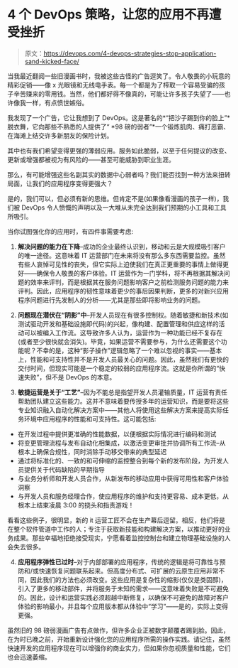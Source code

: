 # 4 个 DevOps 策略，让您的应用不再遭受挫折

> 原文：<https://devops.com/4-devops-strategies-stop-application-sand-kicked-face/>

当我最近翻阅一些旧漫画书时，我被这些古怪的广告逗笑了。令人敬畏的小玩意的精彩促销——像 x 光眼镜和无线电手表。每一个都是为了榨取一个容易受骗的孩子辛苦赚来的零用钱。当然，他们都好得不像真的，可能让许多孩子失望了——也许像我一样，有点愤世嫉俗。

我发现了一个广告，它让我想到了 DevOps。这是著名的*“把沙子踢到你的脸上”*脱衣舞，它向那些不熟悉的人提供了“ *98 磅的弱者”*一个锻炼肌肉、痛打恶霸、在海滩上结交许多新朋友的保险计划。

其中也有我们希望变得更强的薄弱应用。服务如此脆弱，以至于任何提议的改变、更新或增强都被视为有风险的——甚至可能威胁到职业生涯。

那么，有可能增强这些名副其实的数据中心弱者吗？我们能否找到一种方法来扭转局面，让我们的应用程序变得更强大？

是的，我们可以，但必须有新的思维。但肯定不是(如果像看漫画的孩子一样)，我们被 DevOps 令人愤慨的声明以及一大堆从未完全达到我们预期的小工具和工具所吸引。

当你试图强化你的应用时，有四件事需要考虑:

1.  **解决问题的能力在下降**–成功的企业最终认识到，移动和云是大规模吸引客户的唯一途径。这意味着 IT 运营部门在未来将没有那么多东西需要监控。虽然有些人哀悼可见性的丧失，但它实际上迫使我们在真正更重要的事情上做得更好——确保令人敬畏的客户体验。IT 运营作为一门学科，将不再根据其解决问题的效率来评判，而是根据其在服务问题影响客户之前检测服务问题的能力来评判。因此，应用程序的韧性意味着更少的事后因果判断，更多的对新兴应用程序问题进行先发制人的分析——尤其是那些即将影响业务的问题。

2.  **问题现在潜伏在“阴影”中**–开发人员现在有很多控制权。随着敏捷和新技术(如测试驱动开发和基础设施即代码)的兴起，像构建、配置管理和供应这样的活动可以被编入工作流。这导致许多人认为，运营作为一种功能已经不复存在(或者至少很快就会消失)。毕竟，如果运营不需要参与，为什么还需要这个功能呢？不幸的是，这种“影子操作”逻辑忽略了一个难以忽视的事实——基本上，性能和可支持性并不是开发人员最关心的问题。因此，虽然我们有更快的交付时间，但现实可能是一个稳定的较弱的应用程序流。这就是你所谓的“快速失败”，但不是 DevOps 的本意。

3.  **敏捷运营是关于“工艺”**–因为不能总是指望开发人员灌输质量，IT 运营有责任帮助团队建立这些能力。这并不意味着要传授多年的运营知识，而是要将这些专业知识融入自动化解决方案中——其他人将使用这些解决方案来提高实际任务环境中应用程序的性能和可支持性。这可能包括:

*   在开发过程中提供更准确的性能数据，以便根据实际情况进行编码和测试
*   将变更管理流程与发布自动化相集成，以激活变更审批并协调所有工作流–从根本上确保合规性，同时消除手动移交带来的典型延迟
*   通过将标准化的、一致的和可伸缩的监控整合到每个新的发布阶段，为开发人员提供关于代码缺陷的早期指导
*   与业务分析师和开发人员合作，从新发布的移动应用中获得可用性和客户体验洞察
*   与开发人员和服务经理合作，使应用程序的维护和支持更容易、成本更低，从根本上结束凌晨 3:00 的挠头和指责游戏！

看看这些例子，很明显，新的 it 运营工匠不会在生产幕后逗留。相反，他们将是在整个软件管道中工作的人；专注于获取新技能和构建解决方案，以推动更好的业务成果。那些幸福地拒绝接受现实，宁愿看着监控控制台和建立物理基础设施的人会失去很多。

4.  **应用程序弹性已过时**–对于内部部署的应用程序，传统的逻辑是将可靠性与预防和/或快速恢复问题联系起来。但高度分布式、可扩展的云原生应用非常不同，因此我们的方法也必须改变。这些应用是复杂性的缩影(仅仅是类固醇)，引入了更多的移动部件，并将服务于未知的需求——这意味着失败是不可避免的。因此，设计和运营实践必须超越中断修复，以确保不可避免的故障对客户体验的影响最小，并且每个应用版本都从体验中“学习”——是的，实际上变得更强。

虽然旧的 98 磅弱漫画广告有点做作，但许多企业正被数字颠覆者踢到脸。因此，在为时已晚之前，开始重新设计强化您的应用程序所需的操作实践。请记住，虽然快速开发的应用程序现在可以增强你的商业实力，但如果你忽视质量和性能，它们也会迅速萎缩。